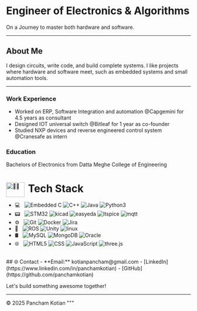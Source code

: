 # Engineer of Electronics & Algorithms

On a Journey to master both hardware and software.

---

## About Me
I design circuits, write code, and build complete systems. I like projects where hardware and software meet, such as embedded systems and small automation tools.

---

### Work Experience
* Worked on ERP, Software Integration and automation @Capgemini for 4.5 years as consultant
* Designed IOT universal switch @Bitleaf for 1 year as co-founder
* Studied NXP devices and reverse engineered control system @Cranesafe as intern

### Education
Bachelors of Electronics from Datta Meghe College of Engineering


# <span>
<img src="https://media2.giphy.com/media/QssGEmpkyEOhBCb7e1/giphy.gif?cid=ecf05e47a0n3gi1bfqntqmob8g9aid1oyj2wr3ds3mg700bl&rid=giphy.gif" width="50px" height="40px" alt="👨‍💻" align="left"> 
<h1>&nbsp;Tech Stack</h1>
</span>  

  - 💻 &nbsp;
  ![Embedded C](https://img.shields.io/badge/-C-000000?style=flat&logo=C&logoColor=00599C)
  ![C++](https://img.shields.io/badge/-C++-000000?style=flat&logo=C%2B%2B&logoColor=00599C)
  ![Java](https://img.shields.io/badge/-Java-000000?style=flat&logo=Java&logoColor=007396)
  ![Python3](https://img.shields.io/badge/-Python-000000?style=flat&logo=python)
  - 📟 &nbsp;
  ![STM32](https://img.shields.io/badge/-stmicroelectronics-094D1C?style=flat&logo=stmicroelectronics)
  ![kicad](https://img.shields.io/badge/-kicad-094D1C?style=flat&logo=kicad)
  ![easyeda](https://img.shields.io/badge/-easyeda-094D1C?style=flat&logo=easyeda)
  ![ltspice](https://img.shields.io/badge/-ltspice-094D1C?style=flat&logo=ltspice)
  ![mqtt](https://img.shields.io/badge/-mqtt-094D1C?style=flat&logo=mqtt)
  - ⚙️ &nbsp;
  ![Git](https://img.shields.io/badge/-Git-3E2C00?style=flat-square&logo=Git)
  ![Docker](https://img.shields.io/badge/-Docker-384D54?style=flat-square&logo=Docker)
  ![Jira](https://img.shields.io/badge/-jira-000000?style=flat-square&logo=jira)
  - 🤖 &nbsp;
  ![ROS](https://img.shields.io/badge/-ros-000000?style=flat&logo=ros)
  ![Unity](https://img.shields.io/badge/-Unity-000000?style=flat&logo=unity)
  ![linux](https://img.shields.io/badge/-linux-000000?style=flat&logo=linux)
  - 🛢 &nbsp;
  ![MySQL](https://img.shields.io/badge/-MySQL-000000?style=flat&logo=mysql)
  ![MongoDB](https://img.shields.io/badge/-MongoDB-000000?style=flat&logo=mongodb)
  ![Oracle](https://img.shields.io/badge/-Oracle-000000?style=flat&logo=Oracle)
  - 🌐 &nbsp;
  ![HTML5](https://img.shields.io/badge/-HTML5-000000?style=flat&logo=HTML5)
  ![CSS](https://img.shields.io/badge/-CSS-000000?style=flat&logo=CSS3&logoColor=1572B6)
  ![JavaScript](https://img.shields.io/badge/-JavaScript-000000?style=flat-square&logo=JavaScript)
  ![three.js](https://img.shields.io/badge/-threedotjs-000000?style=flat&logo=threedotjs)


<br/>
## 🌐 Contact
- **Email:** kotianpancham@gmail.com
- [LinkedIn](https://www.linkedin.com/in/panchamkotian)
- [GitHub](https://github.com/panchamkotian)

Let's build something awesome together!

---

© 2025 Pancham Kotian
"""
